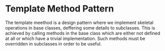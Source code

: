 # Template Method Pattern

The template meethod is a design pattern where we implement skeletal operations in base classes, deffering some details to subclasses.  This is achieved by calling methods in the base class which are either not defined at all or which have a trivial implementation.  Such methods must be overridden in subclasses in order to be useful.  